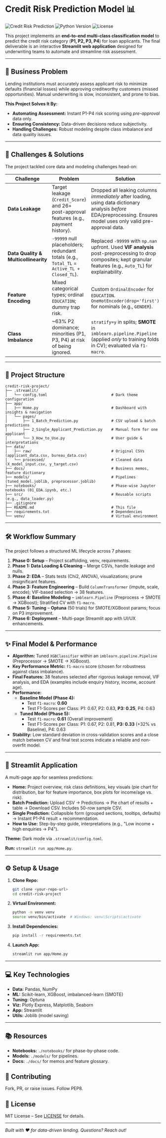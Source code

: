 # Credit Risk Prediction Model 📊

![Credit Risk Prediction](https://img.shields.io/badge/Status-Complete-green) ![Python Version](https://img.shields.io/badge/Python-3.8%2B-blue) ![License](https://img.shields.io/badge/License-MIT-yellow)

This project implements an **end-to-end multi-class classification model** to predict the credit risk category (**P1, P2, P3, P4**) for loan applicants. The final deliverable is an interactive **Streamlit web application** designed for underwriting teams to automate and streamline risk assessment.

---

## 🎯 Business Problem

Lending institutions must accurately assess applicant risk to minimize defaults (financial losses) while approving creditworthy customers (missed opportunities). Manual underwriting is slow, inconsistent, and prone to bias.

**This Project Solves It By:**
- **Automating Assessment:** Instant P1-P4 risk scoring using *pre-approval* data only.
- **Ensuring Consistency:** Data-driven decisions reduce subjectivity.
- **Handling Challenges:** Robust modeling despite class imbalance and data quality issues.

---

## 🔑 Challenges & Solutions

The project tackled core data and modeling challenges head-on:

| Challenge | Problem | Solution |
|-----------|---------|----------|
| **Data Leakage** | Target leakage (`Credit_Score`) and 26+ post-approval features (e.g., payment history). | Dropped all leaking columns *immediately* after loading, using data dictionary analysis *before* EDA/preprocessing. Ensures model uses only valid pre-approval data. |
| **Data Quality & Multicollinearity** | `-99999` null placeholders; redundant totals (e.g., `Total_TL` = `Active_TL + Closed_TL`). | Replaced `-99999` with `np.nan` upfront. Used **VIF analysis** post-preprocessing to drop composites; kept granular features (e.g., `Auto_TL`) for explainability. |
| **Feature Encoding** | Mixed categorical types; ordinal `EDUCATION`; dummy trap risk. | Custom `OrdinalEncoder` for `EDUCATION`. `OneHotEncoder(drop='first')` for nominals (e.g., `GENDER`). |
| **Class Imbalance** | ~63% P2 dominance; minorities (P1, P3, P4) at risk of being ignored. | `stratify=y` in splits; **SMOTE** in `imblearn.pipeline.Pipeline` (applied *only* to training folds in CV); evaluated via `f1-macro`. |

---

## 📁 Project Structure

```
credit-risk-project/
├── .streamlit/
│   └── config.toml                             # Dark theme configuration
├── app/
│   ├── Home.py                                 # Dashboard with insights & navigation
│   └── pages/
│       ├── 1_Batch_Prediction.py               # CSV upload & batch predictions
│       ├── 2_Single_Applicant_Prediction.py    # Manual form for one applicant
│       └── 3_How_to_Use.py                     # User guide & interpretations
├── data/
│   ├── raw/                                    # Original CSVs (applicant_data.csv, bureau_data.csv)
│   └── processed/                              # Cleaned data (X_model_input.csv, y_target.csv)
├── docs/                                       # Business memos, feature dictionary
├── models/                                     # Pipelines (tuned_model.joblib, preprocessor.joblib)
├── notebooks/                                  # Phase-wise Jupyter notebooks (01_EDA.ipynb, etc.)
├── src/                                        # Reusable scripts (e.g., data_loader.py)
├── .gitignore
├── README.md                                   # This file
├── requirements.txt                            # Dependencies
└── venv/                                       # Virtual environment
```

---

## 🛠️ Workflow Summary

The project follows a structured ML lifecycle across 7 phases:

1. **Phase 0: Setup** – Project scaffolding, venv, requirements.
2. **Phase 1: Data Loading & Cleaning** – Merge CSVs, handle leakage and nulls.
3. **Phase 2: EDA** – Stats tests (Chi2, ANOVA), visualizations; prune insignificant features.
4. **Phase 3: Feature Engineering** – Build `ColumnTransformer` (impute, scale, encode); VIF-based selection → 38 features.
5. **Phase 4: Baseline Modeling** – `imblearn.Pipeline` (Preprocess → SMOTE → XGBoost); Stratified CV with `f1-macro`.
6. **Phase 5: Tuning** – **Optuna** (50 trials) for SMOTE/XGBoost params; focus on P3 improvement.
7. **Phase 6: Deployment** – Multi-page Streamlit app with UI/UX enhancements.

---

## ✨ Final Model & Performance

* **Algorithm:** Tuned `XGBClassifier` within an `imblearn.pipeline.Pipeline` (Preprocessor → SMOTE → XGBoost).
* **Key Performance Metric:** `f1-macro` score (chosen for robustness against class imbalance).
* **Final Features:** 38 features selected after rigorous leakage removal, VIF analysis, and EDA (examples include enquiry history, income, account age).
* **Performance:**
    * **Baseline Model (Phase 4):**
        * Test `f1-macro`: **0.60**
        * Test F1-Scores per Class: P1: 0.67, P2: 0.83, **P3: 0.25**, P4: 0.63
    * **Tuned Model (Phase 5):**
        * Test `f1-macro`: **0.61** (Overall improvement)
        * Test F1-Scores per Class: P1: 0.67, P2: 0.81, **P3: 0.33** (+32% vs Baseline), P4: 0.63
* **Stability:** Low standard deviation in cross-validation scores and a close match between CV and final test scores indicate a reliable and non-overfit model.

---

## 🚀 Streamlit Application

A multi-page app for seamless predictions:

- **Home:** Project overview, risk class definitions, key visuals (pie chart for distribution, bar for feature importance, box plots for income/age vs. risk).
- **Batch Prediction:** Upload CSV → Predictions → Pie chart of results + table → Download CSV. Includes 50-row sample CSV.
- **Single Prediction:** Collapsible form (grouped sections, tooltips, defaults) → Instant P1-P4 result + recommendation.
- **How to Use:** Step-by-step guide, interpretations (e.g., "Low income + high enquiries → P4").

**Theme:** Dark mode via `.streamlit/config.toml`.

**Run:** `streamlit run app/Home.py`.

---

## ⚙️ Setup & Usage

1. **Clone Repo:**
   ```bash
   git clone <your-repo-url>
   cd credit-risk-project
   ```

2. **Virtual Environment:**
   ```bash
   python -m venv venv
   source venv/bin/activate  # Windows: venv\Scripts\activate
   ```

3. **Install Dependencies:**
   ```bash
   pip install -r requirements.txt
   ```

4. **Launch App:**
   ```bash
   streamlit run app/Home.py
   ```

---

## 💻 Key Technologies

- **Data:** Pandas, NumPy
- **ML:** Scikit-learn, XGBoost, imbalanced-learn (SMOTE)
- **Tuning:** Optuna
- **Viz:** Plotly Express, Matplotlib, Seaborn
- **App:** Streamlit
- **Utils:** Joblib (model saving)

---

## 📚 Resources

- **Notebooks:** `./notebooks/` for phase-by-phase code.
- **Models:** `./models/` for pipelines.
- **Docs:** `./docs/` for memos and feature glossary.

## 🤝 Contributing

Fork, PR, or raise issues. Follow PEP8.

## 📄 License

MIT License – See [LICENSE](LICENSE) for details.

---

*Built with ❤️ for data-driven lending. Questions? Reach out!*